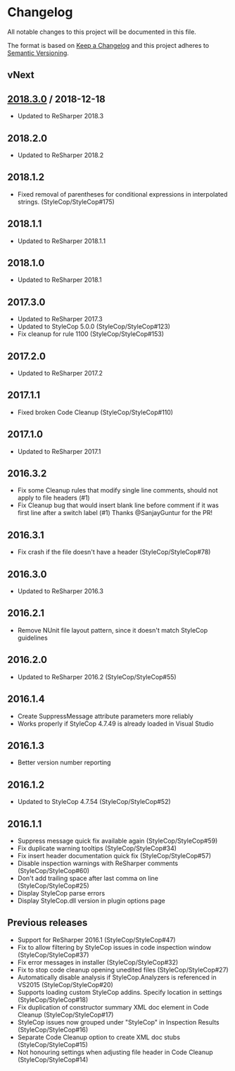 # Changelog
All notable changes to this project will be documented in this file.

The format is based on [Keep a Changelog](http://keepachangelog.com/en/1.0.0/)
and this project adheres to [Semantic Versioning](http://semver.org/spec/v2.0.0.html).

## vNext

## [2018.3.0] / 2018-12-18
- Updated to ReSharper 2018.3

## 2018.2.0
- Updated to ReSharper 2018.2

## 2018.1.2
- Fixed removal of parentheses for conditional expressions in interpolated strings. (StyleCop/StyleCop#175)

## 2018.1.1
- Updated to ReSharper 2018.1.1

## 2018.1.0
- Updated to ReSharper 2018.1

## 2017.3.0
- Updated to ReSharper 2017.3
- Updated to StyleCop 5.0.0 (StyleCop/StyleCop#123)
- Fix cleanup for rule 1100 (StyleCop/StyleCop#153)

## 2017.2.0
- Updated to ReSharper 2017.2

## 2017.1.1
- Fixed broken Code Cleanup (StyleCop/StyleCop#110)

## 2017.1.0
- Updated to ReSharper 2017.1

## 2016.3.2
- Fix some Cleanup rules that modify single line comments, should not apply to file headers (#1)
- Fix Cleanup bug that would insert blank line before comment if it was first line after a switch label (#1)
Thanks @SanjayGuntur for the PR!

## 2016.3.1
- Fix crash if the file doesn't have a header (StyleCop/StyleCop#78)

## 2016.3.0
- Updated to ReSharper 2016.3

## 2016.2.1
- Remove NUnit file layout pattern, since it doesn't match StyleCop guidelines

## 2016.2.0
- Updated to ReSharper 2016.2 (StyleCop/StyleCop#55)

## 2016.1.4
- Create SuppressMessage attribute parameters more reliably
- Works properly if StyleCop 4.7.49 is already loaded in Visual Studio

## 2016.1.3
- Better version number reporting

## 2016.1.2
- Updated to StyleCop 4.7.54 (StyleCop/StyleCop#52)

## 2016.1.1
- Suppress message quick fix available again (StyleCop/StyleCop#59)
- Fix duplicate warning tooltips (StyleCop/StyleCop#34)
- Fix insert header documentation quick fix (StyleCop/StyleCop#57)
- Disable inspection warnings with ReSharper comments (StyleCop/StyleCop#60)
- Don't add trailing space after last comma on line (StyleCop/StyleCop#25)
- Display StyleCop parse errors
- Display StyleCop.dll version in plugin options page

## Previous releases
- Support for ReSharper 2016.1 (StyleCop/StyleCop#47)
- Fix to allow filtering by StyleCop issues in code inspection window (StyleCop/StyleCop#37)
- Fix error messages in installer (StyleCop/StyleCop#32)
- Fix to stop code cleanup opening unedited files (StyleCop/StyleCop#27)
- Automatically disable analysis if StyleCop.Analyzers is referenced in VS2015 (StyleCop/StyleCop#20)
- Supports loading custom StyleCop addins. Specify location in settings (StyleCop/StyleCop#18)
- Fix duplication of constructor summary XML doc element in Code Cleanup (StyleCop/StyleCop#17)
- StyleCop issues now grouped under "StyleCop" in Inspection Results (StyleCop/StyleCop#16)
- Separate Code Cleanup option to create XML doc stubs (StyleCop/StyleCop#15)
- Not honouring settings when adjusting file header in Code Cleanup (StyleCop/StyleCop#14)

[vNext]: https://github.com/StyleCop/StyleCop.ReSharper/compare/2018.3.0...HEAD
[2018.3.0]: https://github.com/StyleCop/StyleCop.ReSharper/compare/2018.2.0...2018.3.0
[2018.2.0]: https://github.com/StyleCop/StyleCop.ReSharper/compare/2018.1.2...2018.2.0
[2018.1.2]: https://github.com/StyleCop/StyleCop.ReSharper/compare/2018.1.1...2018.1.2
[2018.1.1]: https://github.com/StyleCop/StyleCop.ReSharper/compare/2018.1.0...2018.1.1
[2018.1.0]: https://github.com/StyleCop/StyleCop.ReSharper/compare/2017.3.0...2018.1.0
[2017.3.0]: https://github.com/StyleCop/StyleCop.ReSharper/compare/2017.2.0...2017.3.0
[2017.2.0]: https://github.com/StyleCop/StyleCop.ReSharper/compare/2017.1.1...2017.2.0
[2017.1.1]: https://github.com/StyleCop/StyleCop.ReSharper/compare/2017.1.0...2017.1.1
[2017.1.0]: https://github.com/StyleCop/StyleCop.ReSharper/compare/2016.3.2...2017.1.0
[2016.3.2]: https://github.com/StyleCop/StyleCop.ReSharper/compare/2016.3.1...2016.3.2
[2016.3.1]: https://github.com/StyleCop/StyleCop.ReSharper/compare/2016.3.0...2016.3.1
[2016.3.0]: https://github.com/StyleCop/StyleCop.ReSharper/compare/2016.2.1...2016.3.0
[2016.2.1]: https://github.com/StyleCop/StyleCop.ReSharper/compare/2016.2.0...2016.2.1
[2016.2.0]: https://github.com/StyleCop/StyleCop.ReSharper/compare/2016.1.4...2016.2.0
[2016.1.4]: https://github.com/StyleCop/StyleCop.ReSharper/compare/2016.1.3...2016.1.4
[2016.1.3]: https://github.com/StyleCop/StyleCop.ReSharper/compare/2016.1.2...2016.1.3
[2016.1.2]: https://github.com/StyleCop/StyleCop.ReSharper/compare/2016.1.1...2016.1.2
[2016.1.1]: https://github.com/StyleCop/StyleCop.ReSharper/compare/Previous...2016.1.1
[Previous]: https://github.com/StyleCop/StyleCop.ReSharper/tree/Previous

